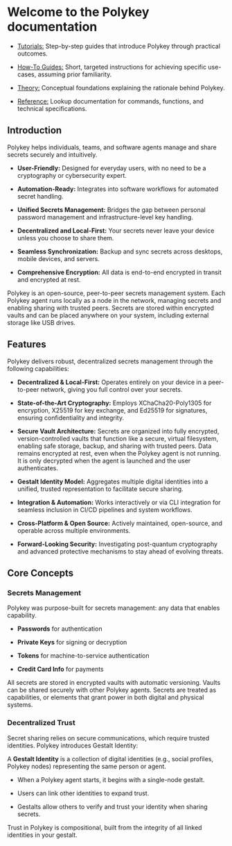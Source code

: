 # **Welcome to the Polykey documentation**

* [Tutorials:](https://polykey.com/docs/tutorials) Step-by-step guides that introduce Polykey through practical outcomes.

* [How-To Guides:](https://polykey.com/docs/how-to-guides) Short, targeted instructions for achieving specific use-cases, assuming prior familiarity.

* [Theory:](https://polykey.com/docs/theory/) Conceptual foundations explaining the rationale behind Polykey.

* [Reference:](https://polykey.com/docs/reference/) Lookup documentation for commands, functions, and technical specifications.

## Introduction

Polykey helps individuals, teams, and software agents manage and share secrets securely and intuitively.

* **User-Friendly:** Designed for everyday users, with no need to be a cryptography or cybersecurity expert.

* **Automation-Ready:** Integrates into software workflows for automated secret handling.

* **Unified Secrets Management:** Bridges the gap between personal password management and infrastructure-level key handling.

* **Decentralized and Local-First:** Your secrets never leave your device unless you choose to share them.

* **Seamless Synchronization:** Backup and sync secrets across desktops, mobile devices, and servers.

* **Comprehensive Encryption:** All data is end-to-end encrypted in transit and encrypted at rest.

Polykey is an open-source, peer-to-peer secrets management system. Each Polykey agent runs locally as a node in the network, managing secrets and enabling sharing with trusted peers. Secrets are stored within encrypted vaults and can be placed anywhere on your system, including external storage like USB drives.

## Features

Polykey delivers robust, decentralized secrets management through the following capabilities:

* **Decentralized & Local-First:** Operates entirely on your device in a peer-to-peer network, giving you full control over your secrets.

* **State-of-the-Art Cryptography:** Employs XChaCha20-Poly1305 for encryption, X25519 for key exchange, and Ed25519 for signatures, ensuring confidentiality and integrity.

* **Secure Vault Architecture:** Secrets are organized into fully encrypted, version-controlled vaults that function like a secure, virtual filesystem, enabling safe storage, backup, and sharing with trusted peers. Data remains encrypted at rest, even when the Polykey agent is not running. It is only decrypted when the agent is launched and the user authenticates.

* **Gestalt Identity Model:** Aggregates multiple digital identities into a unified, trusted representation to facilitate secure sharing.

* **Integration & Automation:** Works interactively or via CLI integration for seamless inclusion in CI/CD pipelines and system workflows.

* **Cross-Platform & Open Source:** Actively maintained, open-source, and operable across multiple environments.

* **Forward-Looking Security:** Investigating post-quantum cryptography and advanced protective mechanisms to stay ahead of evolving threats.

## Core Concepts

### Secrets Management

Polykey was purpose-built for secrets management: any data that enables capability.

* **Passwords** for authentication

* **Private Keys** for signing or decryption

* **Tokens** for machine-to-service authentication

* **Credit Card Info** for payments

All secrets are stored in encrypted vaults with automatic versioning. Vaults can be shared securely with other Polykey agents. Secrets are treated as capabilities, or elements that grant power in both digital and physical systems.

### Decentralized Trust

Secret sharing relies on secure communications, which require trusted identities. Polykey introduces Gestalt Identity:

A **Gestalt Identity** is a collection of digital identities (e.g., social profiles, Polykey nodes) representing the same person or agent.

* When a Polykey agent starts, it begins with a single-node gestalt.

* Users can link other identities to expand trust.

* Gestalts allow others to verify and trust your identity when sharing secrets.

Trust in Polykey is compositional, built from the integrity of all linked identities in your gestalt.
